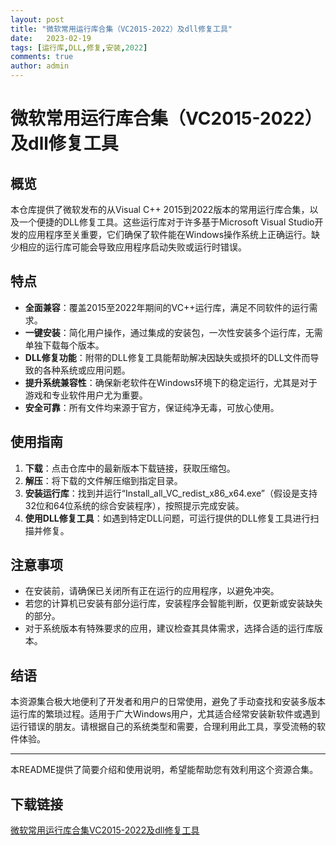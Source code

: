 ```yaml
---
layout: post
title: "微软常用运行库合集（VC2015-2022）及dll修复工具"
date:   2023-02-19
tags: [运行库,DLL,修复,安装,2022]
comments: true
author: admin
---
```

# 微软常用运行库合集（VC2015-2022）及dll修复工具

## 概览

本仓库提供了微软发布的从Visual C++ 2015到2022版本的常用运行库合集，以及一个便捷的DLL修复工具。这些运行库对于许多基于Microsoft Visual Studio开发的应用程序至关重要，它们确保了软件能在Windows操作系统上正确运行。缺少相应的运行库可能会导致应用程序启动失败或运行时错误。

## 特点

- **全面兼容**：覆盖2015至2022年期间的VC++运行库，满足不同软件的运行需求。
- **一键安装**：简化用户操作，通过集成的安装包，一次性安装多个运行库，无需单独下载每个版本。
- **DLL修复功能**：附带的DLL修复工具能帮助解决因缺失或损坏的DLL文件而导致的各种系统或应用问题。
- **提升系统兼容性**：确保新老软件在Windows环境下的稳定运行，尤其是对于游戏和专业软件用户尤为重要。
- **安全可靠**：所有文件均来源于官方，保证纯净无毒，可放心使用。

## 使用指南

1. **下载**：点击仓库中的最新版本下载链接，获取压缩包。
2. **解压**：将下载的文件解压缩到指定目录。
3. **安装运行库**：找到并运行“Install_all_VC_redist_x86_x64.exe”（假设是支持32位和64位系统的综合安装程序），按照提示完成安装。
4. **使用DLL修复工具**：如遇到特定DLL问题，可运行提供的DLL修复工具进行扫描并修复。

## 注意事项

- 在安装前，请确保已关闭所有正在运行的应用程序，以避免冲突。
- 若您的计算机已安装有部分运行库，安装程序会智能判断，仅更新或安装缺失的部分。
- 对于系统版本有特殊要求的应用，建议检查其具体需求，选择合适的运行库版本。

## 结语

本资源集合极大地便利了开发者和用户的日常使用，避免了手动查找和安装多版本运行库的繁琐过程。适用于广大Windows用户，尤其适合经常安装新软件或遇到运行错误的朋友。请根据自己的系统类型和需要，合理利用此工具，享受流畅的软件体验。

---

本README提供了简要介绍和使用说明，希望能帮助您有效利用这个资源合集。

## 下载链接

[微软常用运行库合集VC2015-2022及dll修复工具](https://pan.quark.cn/s/89d0e5993e95)
